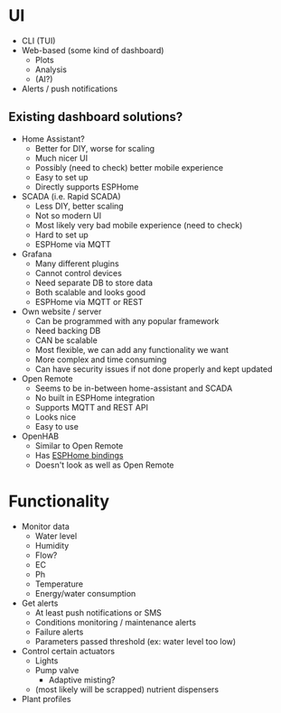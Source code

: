 # UI
- CLI (TUI)
- Web-based (some kind of dashboard)
    - Plots
    - Analysis
    - (AI?)
- Alerts / push notifications
## Existing dashboard solutions?
- Home Assistant?
    - Better for DIY, worse for scaling
    - Much nicer UI
    - Possibly (need to check) better mobile experience
    - Easy to set up
    - Directly supports ESPHome
- SCADA (i.e. Rapid SCADA)
    - Less DIY, better scaling
    - Not so modern UI
    - Most likely very bad mobile experience (need to check)
    - Hard to set up
    - ESPHome via MQTT
- Grafana
    - Many different plugins
    - Cannot control devices
    - Need separate DB to store data
    - Both scalable and looks good
    - ESPHome via MQTT or REST
- Own website / server
    - Can be programmed with any popular framework
    - Need backing DB
    - CAN be scalable
    - Most flexible, we can add any functionality we want
    - More complex and time consuming
    - Can have security issues if not done properly and kept updated
- Open Remote
    - Seems to be in-between home-assistant and SCADA
    - No built in ESPHome integration
    - Supports MQTT and REST API
    - Looks nice
    - Easy to use
- OpenHAB
    - Similar to Open Remote
    - Has [ESPHome bindings](https://github.com/seime/openhab-esphome)
    - Doesn't look as well as Open Remote
# Functionality
- Monitor data
    - Water level
    - Humidity
    - Flow?
    - EC
    - Ph
    - Temperature
    - Energy/water consumption
- Get alerts
    - At least push notifications or SMS
    - Conditions monitoring / maintenance alerts
    - Failure alerts
    - Parameters passed threshold (ex: water level too low)
- Control certain actuators
    - Lights
    - Pump valve
        - Adaptive misting?
    - (most likely will be scrapped) nutrient dispensers
- Plant profiles